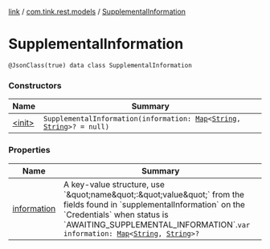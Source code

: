 [link](../../index.md) / [com.tink.rest.models](../index.md) / [SupplementalInformation](./index.md)

# SupplementalInformation

`@JsonClass(true) data class SupplementalInformation`

### Constructors

| Name | Summary |
|---|---|
| [&lt;init&gt;](-init-.md) | `SupplementalInformation(information: `[`Map`](https://kotlinlang.org/api/latest/jvm/stdlib/kotlin.collections/-map/index.html)`<`[`String`](https://kotlinlang.org/api/latest/jvm/stdlib/kotlin/-string/index.html)`, `[`String`](https://kotlinlang.org/api/latest/jvm/stdlib/kotlin/-string/index.html)`>? = null)` |

### Properties

| Name | Summary |
|---|---|
| [information](information.md) | A key-value structure, use &#x60;\&quot;name\&quot;:\&quot;value\&quot;&#x60; from the fields found in &#x60;supplementalInformation&#x60; on the &#x60;Credentials&#x60; when status is &#x60;AWAITING_SUPPLEMENTAL_INFORMATION&#x60;.`var information: `[`Map`](https://kotlinlang.org/api/latest/jvm/stdlib/kotlin.collections/-map/index.html)`<`[`String`](https://kotlinlang.org/api/latest/jvm/stdlib/kotlin/-string/index.html)`, `[`String`](https://kotlinlang.org/api/latest/jvm/stdlib/kotlin/-string/index.html)`>?` |
